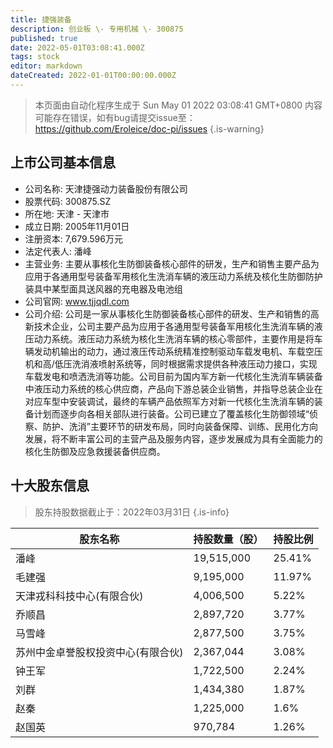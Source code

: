 ```yaml
---
title: 捷强装备
description: 创业板 \- 专用机械 \- 300875
published: true
date: 2022-05-01T03:08:41.000Z
tags: stock
editor: markdown
dateCreated: 2022-01-01T00:00:00.000Z
---
```


> 本页面由自动化程序生成于 Sun May 01 2022 03:08:41 GMT+0800
> 内容可能存在错误，如有bug请提交issue至：https://github.com/Eroleice/doc-pi/issues
{.is-warning}

## 上市公司基本信息
- 公司名称: 天津捷强动力装备股份有限公司
- 股票代码: 300875.SZ
- 所在地: 天津 - 天津市
- 成立日期: 2005年11月01日
- 注册资本: 7,679.596万元
- 法定代表人: 潘峰
- 主营业务: 主要从事核化生防御装备核心部件的研发，生产和销售主要产品为应用于各通用型号装备军用核化生洗消车辆的液压动力系统及核化生防御防护装具中某型面具送风器的充电器及电池组
- 公司官网: www.tjjqdl.com
- 公司介绍: 公司是一家从事核化生防御装备核心部件的研发、生产和销售的高新技术企业，公司主要产品为应用于各通用型号装备军用核化生洗消车辆的液压动力系统。液压动力系统为核化生洗消车辆的核心零部件，主要作用是将车辆发动机输出的动力，通过液压传动系统精准控制驱动车载发电机、车载空压机和高/低压洗消液喷射系统等，同时根据需求提供各种液压动力接口，实现车载发电和喷洒洗消等功能。公司目前为国内军方新一代核化生洗消车辆装备中液压动力系统的核心供应商，产品向下游总装企业销售，并指导总装企业在对应车型中安装调试，最终的车辆产品依照军方对新一代核化生洗消车辆的装备计划而逐步向各相关部队进行装备。公司已建立了覆盖核化生防御领域“侦察、防护、洗消”主要环节的研发布局，同时向装备保障、训练、民用化方向发展，将不断丰富公司的主营产品及服务内容，逐步发展成为具有全面能力的核化生防御及应急救援装备供应商。


## 十大股东信息
> 股东持股数据截止于：2022年03月31日
{.is-info}

| 股东名称 | 持股数量（股） | 持股比例 |
| --- | --- | --- |
| 潘峰 | 19,515,000 | 25.41% |
| 毛建强 | 9,195,000 | 11.97% |
| 天津戎科科技中心(有限合伙) | 4,006,500 | 5.22% |
| 乔顺昌 | 2,897,720 | 3.77% |
| 马雪峰 | 2,877,500 | 3.75% |
| 苏州中金卓誉股权投资中心(有限合伙) | 2,367,044 | 3.08% |
| 钟王军 | 1,722,500 | 2.24% |
| 刘群 | 1,434,380 | 1.87% |
| 赵秦 | 1,225,000 | 1.6% |
| 赵国英 | 970,784 | 1.26% |




